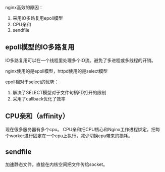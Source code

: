 

nginx高效的原因：

1. 采用IO多路复用epoll模型
2. CPU亲和
3. sendfile


## epoll模型的IO多路复用

IO多路复用可以在一个线程里处理多个IO流。避免了多进程或多线程的开销。

nginx使用的是epoll模型，httpd使用的是select模型

epoll相对于select的优势：

1. 解决了SELECT模型对于文件句柄FD打开的限制
2. 采用了callback优化了效率

## CPU亲和（affinity）

现在很多服务器有多个cpu。
CPU亲和把CPU核心和Nginx工作进程绑定，把每个worker进行固定在一个cpu上执行，减少切换cpu带来的损耗。

## sendfile

加速静态文件。直接在内核空间把文件传给socket。

